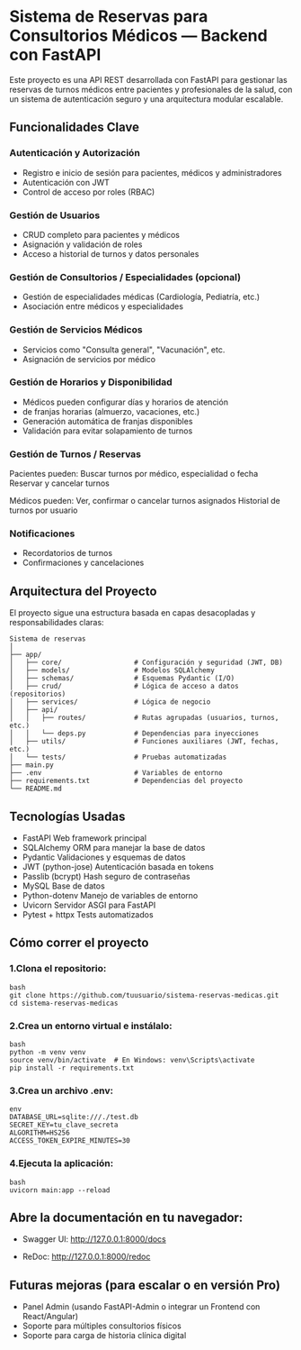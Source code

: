 #  Sistema de Reservas para Consultorios Médicos — Backend con FastAPI
Este proyecto es una API REST desarrollada con FastAPI para gestionar las reservas de turnos médicos entre pacientes y profesionales de la salud, con un sistema de autenticación seguro y una arquitectura modular escalable.

##  Funcionalidades Clave
###  Autenticación y Autorización
- Registro e inicio de sesión para pacientes, médicos y administradores
- Autenticación con JWT
- Control de acceso por roles (RBAC)

###  Gestión de Usuarios
- CRUD completo para pacientes y médicos
- Asignación y validación de roles
- Acceso a historial de turnos y datos personales

### Gestión de Consultorios / Especialidades (opcional)
- Gestión de especialidades médicas (Cardiología, Pediatría, etc.)
- Asociación entre médicos y especialidades

### Gestión de Servicios Médicos
- Servicios como "Consulta general", "Vacunación", etc.
- Asignación de servicios por médico

### Gestión de Horarios y Disponibilidad
- Médicos pueden configurar días y horarios de atención
-  de franjas horarias (almuerzo, vacaciones, etc.)
- Generación automática de franjas disponibles
- Validación para evitar solapamiento de turnos

### Gestión de Turnos / Reservas
Pacientes pueden:
Buscar turnos por médico, especialidad o fecha
Reservar y cancelar turnos

Médicos pueden:
Ver, confirmar o cancelar turnos asignados
Historial de turnos por usuario

### Notificaciones
- Recordatorios de turnos
- Confirmaciones y cancelaciones

##  Arquitectura del Proyecto
El proyecto sigue una estructura basada en capas desacopladas y responsabilidades claras:
```
Sistema de reservas
│
├── app/
│   ├── core/                  # Configuración y seguridad (JWT, DB)
│   ├── models/                # Modelos SQLAlchemy
│   ├── schemas/               # Esquemas Pydantic (I/O)
│   ├── crud/                  # Lógica de acceso a datos (repositorios)
│   ├── services/              # Lógica de negocio
│   ├── api/
│   │   ├── routes/            # Rutas agrupadas (usuarios, turnos, etc.)
│   │   └── deps.py            # Dependencias para inyecciones
│   ├── utils/                 # Funciones auxiliares (JWT, fechas, etc.)
│   └── tests/                 # Pruebas automatizadas
├── main.py
├── .env                       # Variables de entorno
├── requirements.txt           # Dependencias del proyecto
└── README.md
```

## Tecnologías Usadas
- FastAPI	Web framework principal
- SQLAlchemy	ORM para manejar la base de datos
- Pydantic	Validaciones y esquemas de datos
- JWT (python-jose)	Autenticación basada en tokens
- Passlib (bcrypt)	Hash seguro de contraseñas
- MySQL	Base de datos
- Python-dotenv	Manejo de variables de entorno
- Uvicorn	Servidor ASGI para FastAPI
- Pytest + httpx	Tests automatizados

## Cómo correr el proyecto

### 1.Clona el repositorio:
```
bash
git clone https://github.com/tuusuario/sistema-reservas-medicas.git
cd sistema-reservas-medicas
```
### 2.Crea un entorno virtual e instálalo:
```
bash
python -m venv venv
source venv/bin/activate  # En Windows: venv\Scripts\activate
pip install -r requirements.txt
```
### 3.Crea un archivo .env:
```
env
DATABASE_URL=sqlite:///./test.db
SECRET_KEY=tu_clave_secreta
ALGORITHM=HS256
ACCESS_TOKEN_EXPIRE_MINUTES=30
```
### 4.Ejecuta la aplicación:
```
bash
uvicorn main:app --reload
```
## Abre la documentación en tu navegador:

- Swagger UI: http://127.0.0.1:8000/docs

- ReDoc: http://127.0.0.1:8000/redoc

## Futuras mejoras (para escalar o en versión Pro)
- Panel Admin (usando FastAPI-Admin o integrar un Frontend con React/Angular)
- Soporte para múltiples consultorios físicos
- Soporte para carga de historia clínica digital




